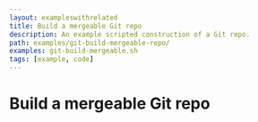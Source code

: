 ```yaml
---
layout: exampleswithrelated
title: Build a mergeable Git repo
description: An example scripted construction of a Git repo.
path: examples/git-build-mergeable-repo/
examples: git-build-mergeable.sh
tags: [example, code]
---
```


# Build a mergeable Git repo

<LINK>
